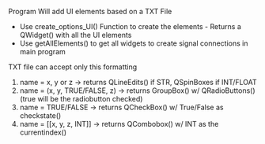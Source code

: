 Program Will add UI elements based on a TXT File

- Use create_options_UI() Function to create the elements - Returns a QWidget() with all the UI elements
- Use getAllElements() to get all widgets to create signal connections in main program

TXT file can accept only this formatting

1) name = x, y or z                ->   returns QLineEdits() if STR, QSpinBoxes if INT/FLOAT
2) name = (x, y, TRUE/FALSE, z)    ->   returns GroupBox() w/ QRadioButtons()   (true will be the radiobutton checked)
3) name = TRUE/FALSE               ->   returns QCheckBox()  w/ True/False as checkstate()
4) name = [[x, y, z, INT]]         ->   returns QCombobox()  w/ INT as the currentindex() 

